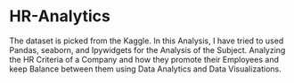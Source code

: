# HR-Analytics
The dataset is picked from the Kaggle. In this Analysis, I have tried to used Pandas, seaborn, and Ipywidgets for the Analysis of the Subject.
Analyzing the HR Criteria of a Company and how they promote their Employees and keep Balance between them using Data Analytics and Data Visualizations.
